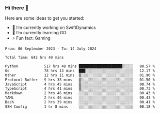### Hi there 👋

Here are some ideas to get you started:

- 🔭 I’m currently working on SwiftDynamics
- 🌱 I’m currently learning GO
-  ⚡ Fun fact: Gaming
  
  <!--
- 👯 I’m looking to collaborate on ...
- 🤔 I’m looking for help with ...
- 💬 Ask me about ...
- 📫 How to reach me: ...
- 😄 Pronouns: ...
-->

<!--START_SECTION:waka-->

```txt
From: 06 September 2023 - To: 14 July 2024

Total Time: 642 hrs 40 mins

Python            517 hrs 48 mins ████████████████████░░░░░   80.57 %
Go                78 hrs 13 mins  ███░░░░░░░░░░░░░░░░░░░░░░   12.17 %
Other             12 hrs 11 mins  ▒░░░░░░░░░░░░░░░░░░░░░░░░   01.90 %
Protocol Buffer   9 hrs 38 mins   ▒░░░░░░░░░░░░░░░░░░░░░░░░   01.50 %
JavaScript        4 hrs 45 mins   ▒░░░░░░░░░░░░░░░░░░░░░░░░   00.74 %
TypeScript        4 hrs 41 mins   ▒░░░░░░░░░░░░░░░░░░░░░░░░   00.73 %
Markdown          2 hrs 46 mins   ░░░░░░░░░░░░░░░░░░░░░░░░░   00.43 %
YAML              2 hrs 46 mins   ░░░░░░░░░░░░░░░░░░░░░░░░░   00.43 %
Bash              2 hrs 39 mins   ░░░░░░░░░░░░░░░░░░░░░░░░░   00.41 %
SSH Config        1 hr 8 mins     ░░░░░░░░░░░░░░░░░░░░░░░░░   00.18 %
```

<!--END_SECTION:waka-->
